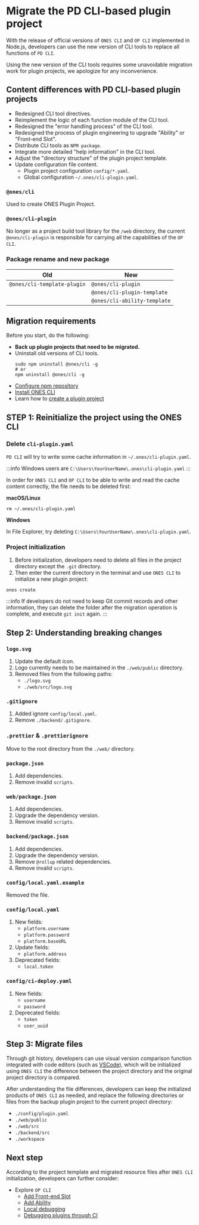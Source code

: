 # Migrate the PD CLI-based plugin project

With the release of official versions of `ONES CLI` and `OP CLI` implemented in Node.js, developers can use the new version of CLI tools to replace all functions of `PD CLI`.

Using the new version of the CLI tools requires some unavoidable migration work for plugin projects, we apologize for any inconvenience.

## Content differences with PD CLI-based plugin projects

- Redesigned CLI tool directives.
- Reimplement the logic of each function module of the CLI tool.
- Redesigned the "error handling process" of the CLI tool.
- Redesigned the process of plugin engineering to upgrade "Ability" or "Front-end Slot".
- Distribute CLI tools as `NPM package`.
- Integrate more detailed "help information" in the CLI tool.
- Adjust the "directory structure" of the plugin project template.
- Update configuration file content.
  - Plugin project configuration `config/*.yaml`.
  - Global configuration `~/.ones/cli-plugin.yaml`.

### `@ones/cli`

Used to create ONES Plugin Project.

### `@ones/cli-plugin`

No longer as a project build tool library for the `/web` directory, the current `@ones/cli-plugin` is responsible for carrying all the capabilities of the `OP CLI`.

### Package rename and new package

| Old                         | New                          |
| --------------------------- | ---------------------------- |
| `@ones/cli-template-plugin` | `@ones/cli-plugin`           |
|                             | `@ones/cli-plugin-template`  |
|                             | `@ones/cli-ability-template` |

## Migration requirements

Before you start, do the following:

- **Back up plugin projects that need to be migrated.**
- Uninstall old versions of CLI tools.
  ```
  sudo npm uninstall @ones/cli -g
  # or
  npm uninstall @ones/cli -g
  ```
- [Configure npm repository](../start/install.md#config-npm-repository)
- [Install ONES CLI](../start/install.md#安装基础脚手架工具-ones-cli)
- Learn how to [create a plugin project](../start/create.md)

## STEP 1: Reinitialize the project using the ONES CLI

### Delete `cli-plugin.yaml`

`PD CLI` will try to write some cache information in `~/.ones/cli-plugin.yaml`.

:::info
Windows users are `C:\Users\YourUserName\.ones\cli-plugin.yaml`
:::

In order for `ONES CLI` and `OP CLI` to be able to write and read the cache content correctly, the file needs to be deleted first:

**macOS/Linux**

```
rm ~/.ones/cli-plugin.yaml
```

**Windows**

In File Explorer, try deleting `C:\Users\YourUserName\.ones\cli-plugin.yaml`.

### Project initialization

1. Before initialization, developers need to delete all files in the project directory except the `.git` directory.
2. Then enter the current directory in the terminal and use `ONES CLI` to initialize a new plugin project:

```
ones create
```

:::info
If developers do not need to keep Git commit records and other information, they can delete the folder after the migration operation is complete, and execute `git init` again.
:::

## Step 2: Understanding breaking changes

### `logo.svg`

1. Update the default icon.
2. Logo currently needs to be maintained in the `./web/public` directory.
3. Removed files from the following paths:
   - `./logo.svg`
   - `./web/src/logo.svg`

### `.gitignore`

1. Added ignore `config/local.yaml`.
2. Remove `./backend/.gitignore`.

### `.prettier` & `.prettierignore`

Move to the root directory from the `./web/` directory.

### `package.json`

1. Add dependencies.
2. Remove invalid `scripts`.

### `web/package.json`

1. Add dependencies.
2. Upgrade the dependency version.
3. Remove invalid `scripts`.

### `backend/package.json`

1. Add dependencies.
2. Upgrade the dependency version.
3. Remove `@rollup` related dependencies.
4. Remove invalid `scripts`.

### `config/local.yaml.example`

Removed the file.

### `config/local.yaml`

1. New fields:
   - `platform.username`
   - `platform.password`
   - `platform.baseURL`
2. Update fields:
   - `platform.address`
3. Deprecated fields:
   - `local.token`

### `config/ci-deploy.yaml`

1. New fields:
   - `username`
   - `password`
2. Deprecated fields:
   - `token`
   - `user_uuid`

## Step 3: Migrate files

Through git history, developers can use visual version comparison function integrated with code editors (such as [VSCode](https://code.visualstudio.com/)), which will be initialized using `ONES CLI` the difference between the project directory and the original project directory is compared.

After understanding the file differences, developers can keep the initialized products of `ONES CLI` as needed, and replace the following directories or files from the backup plugin project to the current project directory:

- `./config/plugin.yaml`
- `./web/public`
- `./web/src`
- `./backend/src`
- `./workspace`

## Next step

According to the project template and migrated resource files after `ONES CLI` initialization, developers can further consider:

- Explore `OP CLI`
  - [Add Front-end Slot](../develop-plugin/module/index.md)
  - [Add Ability](../develop-plugin/ability.md)
  - [Local debugging](../develop-plugin/local-debugging-plugin.md)
  - [Debugging plugins through CI](../develop-plugin/ci-deploy-plugin.md)
